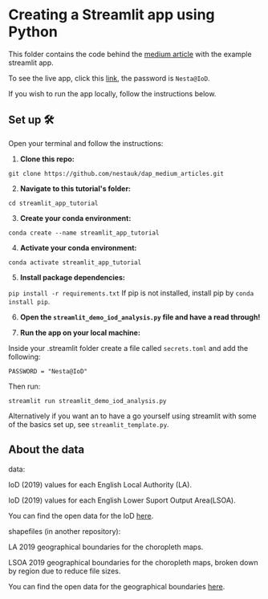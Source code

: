 # Creating a Streamlit app using Python

This folder contains the code behind the [medium article]() with the example streamlit app.

To see the live app, click this [link](https://dap-tutorial-geographical-iod-deciles.streamlit.app/), the password is `Nesta@IoD`.

If you wish to run the app locally, follow the instructions below.

## Set up 🛠️
Open your terminal and follow the instructions:
1. **Clone this repo:** 

`git clone https://github.com/nestauk/dap_medium_articles.git`

2. **Navigate to this tutorial's folder:** 

`cd streamlit_app_tutorial`

3. **Create your conda environment:** 

`conda create --name streamlit_app_tutorial`

4. **Activate your conda environment:** 

`conda activate streamlit_app_tutorial`

5. **Install package dependencies:** 

`pip install -r requirements.txt`
If pip is not installed, install pip by `conda install pip`.

6. **Open the `streamlit_demo_iod_analysis.py` file and have a read through!** 

7. **Run the app on your local machine:**

Inside your .streamlit folder create a file called `secrets.toml` and add the following:

`PASSWORD = "Nesta@IoD"`

Then run:

`streamlit run streamlit_demo_iod_analysis.py`

Alternatively if you want an to have a go yourself using streamlit with some of the basics set up, see `streamlit_template.py`.

## About the data
data:

IoD (2019) values for each English Local Authority (LA).

IoD (2019) values for each English Lower Suport Output Area(LSOA).

You can find the open data for the IoD [here](https://opendatacommunities.org/def/concept/folders/themes/societal-wellbeing).

shapefiles (in another repository): 

LA 2019 geographical boundaries for the choropleth maps.

LSOA 2019 geographical boundaries for the choropleth maps, broken down by region due to reduce file sizes.

You can find the open data for the geographical boundaries [here](https://geoportal.statistics.gov.uk/search?collection=Dataset).
